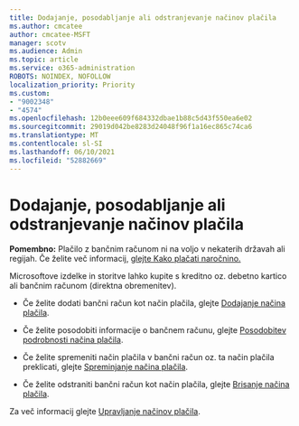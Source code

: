 ```yaml
---
title: Dodajanje, posodabljanje ali odstranjevanje načinov plačila
ms.author: cmcatee
author: cmcatee-MSFT
manager: scotv
ms.audience: Admin
ms.topic: article
ms.service: o365-administration
ROBOTS: NOINDEX, NOFOLLOW
localization_priority: Priority
ms.custom:
- "9002348"
- "4574"
ms.openlocfilehash: 12b0eee609f684332dbae1b88c5d43f550ea6e02
ms.sourcegitcommit: 29019d042be8283d24048f96f1a16ec865c74ca6
ms.translationtype: MT
ms.contentlocale: sl-SI
ms.lasthandoff: 06/10/2021
ms.locfileid: "52882669"
---
```

# <a name="add-update-or-remove-payment-method"></a>Dodajanje, posodabljanje ali odstranjevanje načinov plačila

**Pomembno:** Plačilo z bančnim računom ni na voljo v nekaterih državah ali regijah. Če želite več informacij, [glejte Kako plačati naročnino.](/microsoft-365/commerce/billing-and-payments/pay-for-your-subscription) 

Microsoftove izdelke in storitve lahko kupite s kreditno oz. debetno kartico ali bančnim računom (direktna obremenitev).

- Če želite dodati bančni račun kot način plačila, glejte [Dodajanje načina plačila](/microsoft-365/commerce/billing-and-payments/manage-payment-methods#add-a-payment-method).

- Če želite posodobiti informacije o bančnem računu, glejte [Posodobitev podrobnosti načina plačila](/microsoft-365/commerce/billing-and-payments/manage-payment-methods#update-payment-method-details).

- Če želite spremeniti način plačila v bančni račun oz. ta način plačila preklicati, glejte [Spreminjanje načina plačila](/microsoft-365/commerce/billing-and-payments/manage-payment-methods#replace-a-payment-method).

- Če želite odstraniti bančni račun kot način plačila, glejte [Brisanje načina plačila](/microsoft-365/commerce/billing-and-payments/manage-payment-methods#delete-a-payment-method).

Za več informacij glejte [Upravljanje načinov plačila](/microsoft-365/commerce/billing-and-payments/manage-payment-methods).
